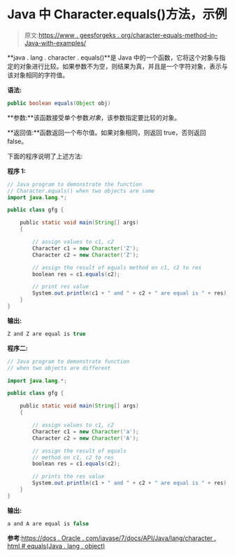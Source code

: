 # Java 中 Character.equals()方法，示例

> 原文:[https://www . geesforgeks . org/character-equals-method-in-Java-with-examples/](https://www.geeksforgeeks.org/character-equals-method-in-java-with-examples/)

**java . lang . character . equals()**是 Java 中的一个函数，它将这个对象与指定的对象进行比较。如果参数不为空，则结果为真，并且是一个字符对象，表示与该对象相同的字符值。

**语法:**

```java
public boolean equals(Object obj)
```

**参数:**该函数接受单个参数*对象*，该参数指定要比较的对象。

**返回值:**函数返回一个布尔值。如果对象相同，则返回 true，否则返回 false。

下面的程序说明了上述方法:

**程序 1:**

```java
// Java program to demonstrate the function
// Character.equals() when two objects are same
import java.lang.*;

public class gfg {

    public static void main(String[] args)
    {

        // assign values to c1, c2
        Character c1 = new Character('Z');
        Character c2 = new Character('Z');

        // assign the result of equals method on c1, c2 to res
        boolean res = c1.equals(c2);

        // print res value
        System.out.println(c1 + " and " + c2 + " are equal is " + res);
    }
}
```

**输出:**

```java
Z and Z are equal is true

```

**程序二:**

```java
// Java program to demonstrate function
// when two objects are different

import java.lang.*;

public class gfg {

    public static void main(String[] args)
    {

        // assign values to c1, c2
        Character c1 = new Character('a');
        Character c2 = new Character('A');

        // assign the result of equals
        // method on c1, c2 to res
        boolean res = c1.equals(c2);

        // prints the res value
        System.out.println(c1 + " and " + c2 + " are equal is " + res);
    }
}
```

**输出:**

```java
a and A are equal is false

```

**参考**:[https://docs . Oracle . com/javase/7/docs/API/Java/lang/character . html # equals(Java . lang . object)](https://docs.oracle.com/javase/7/docs/api/java/lang/Character.html#equals(java.lang.Object))